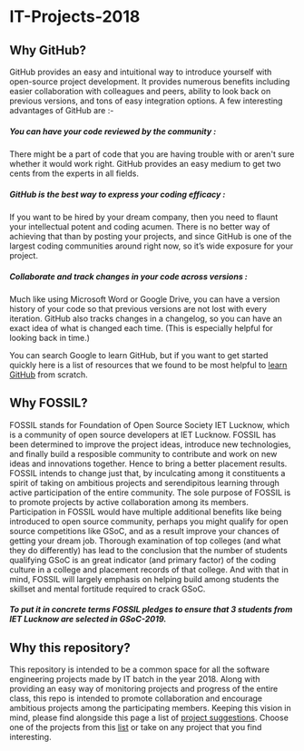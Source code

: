 # IT-Projects-2018
## Why GitHub?
GitHub provides an easy and intuitional way to introduce yourself with open-source project development. It provides numerous benefits including easier collaboration with colleagues and peers, ability to look back on previous versions, and tons of easy integration options. A few interesting advantages of GitHub are :-
##### You can have your code reviewed by the community :
There might be a part of code that you are having trouble with or aren't sure whether it would work right. GitHub provides an easy medium to get two cents from the experts in all fields.
##### GitHub is the best way to express your coding efficacy :
If you want to be hired by your dream company, then you need to flaunt your intellectual potent and coding acumen. There is no better way of achieving that than by posting your projects, and since GitHub is one of the largest coding communities around right now, so it’s wide exposure for your project.
##### Collaborate and track changes in your code across versions :
Much like using Microsoft Word or Google Drive, you can have a version history of your code so that previous versions are not lost with every iteration. GitHub also tracks changes in a changelog, so you can have an exact idea of what is changed each time. (This is especially helpful for looking back in time.) 

You can search Google to learn GitHub, but if you want to get started quickly here is a list of resources that we found to be most helpful to [learn GitHub](git_learn.md) from scratch.


## Why FOSSIL?
FOSSIL stands for Foundation of Open Source Society IET Lucknow, which is a community of open source developers at IET Lucknow. FOSSIL has been determined to improve the project ideas, introduce new technologies, and finally build a resposible community to contribute and work on new ideas and innovations together. Hence to bring a better placement results. FOSSIL intends to change just that, by inculcating among it constituents a spirit of taking on ambitious projects and serendipitous learning through active participation of the entire community. The sole purpose of FOSSIL is to promote projects by active collaboration among its members. Participation in FOSSIL would have multiple additional benefits like being introduced to open source community, perhaps you might qualify for open source competitions like GSoC, and as a result improve your chances of getting your dream job. 
Thorough examination of top colleges (and what they do differently) has lead to the conclusion that the number of students qualifying GSoC is an great indicator (and primary factor) of the coding culture in a college and placement records of that college. And with that in mind, FOSSIL will largely emphasis on helping build among students the skillset and mental fortitude required to crack GSoC.
##### To put it in concrete terms FOSSIL pledges to ensure that 3 students from IET Lucknow are selected in GSoC-2019.


## Why this repository?
This repository is intended to be a common space for all the software engineering projects made by IT batch in the year 2018. Along with providing an easy way of monitoring projects and progress of the entire class, this repo is intended to promote collaboration and encourage ambitious projects among the participating members. Keeping this vision in mind, please find alongside this page a list of [project suggestions](project_suggestions.md). Choose one of the projects from this [list](project_suggestions.md) or take on any project that you find interesting.
